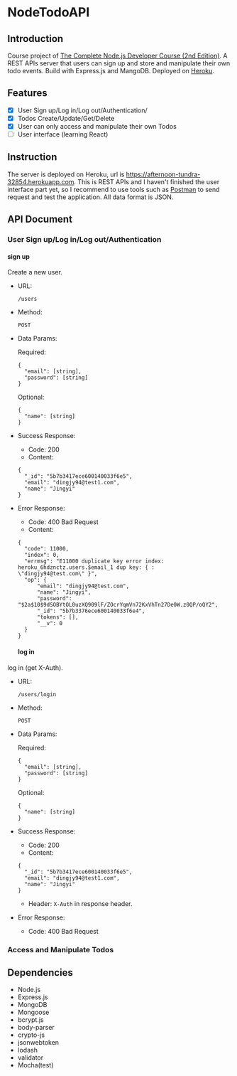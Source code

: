 # NodeTodoAPI

## Introduction
Course project of [The Complete Node.js Developer Course (2nd Edition)](https://www.udemy.com/the-complete-nodejs-developer-course-2).
A REST APIs server that users can sign up and store and manipulate their own todo events. Build with Express.js and MangoDB. Deployed on [Heroku](https://www.heroku.com/).

## Features
- [x] User Sign up/Log in/Log out/Authentication/
- [x] Todos Create/Update/Get/Delete
- [x] User can only access and manipulate their own Todos 
- [ ] User interface (learning React)

## Instruction
The server is deployed on Heroku, url is https://afternoon-tundra-32854.herokuapp.com. This is REST APIs and I haven't finished the user interface part yet, so I recommend to use tools such as [Postman](https://www.getpostman.com/) to send request and test the application. All data format is JSON.

## API Document
### User Sign up/Log in/Log out/Authentication
#### sign up

Create a new user.
- URL: 

  `/users`
- Method: 

  `POST`
- Data Params: 

  Required:
  ```
  {
    "email": [string],
    "password": [string]
  }
  ```
  Optional:
  ```
  {
    "name": [string]
  }
  ```
- Success Response:
  - Code: 200
  - Content: 
  ```
  {
    "_id": "5b7b3417ece600140033f6e5",
    "email": "dingjy94@test1.com",
    "name": "Jingyi"
  }
  ```
- Error Response:
  - Code: 400 Bad Request
  - Content: 
  ```
  {
    "code": 11000,
    "index": 0,
    "errmsg": "E11000 duplicate key error index: heroku_6hdznctz.users.$email_1 dup key: { :      \"dingjy94@test.com\" }",
    "op": {
        "email": "dingjy94@test.com",
        "name": "Jingyi",
        "password": "$2a$10$9dSOBYtOL0uzXQ909lF/ZOcrYqmVn72KxVhTn27De0W.z0QP/oQY2",
        "_id": "5b7b3376ece600140033f6e4",
        "tokens": [],
        "__v": 0
    }
  }
  ```
  #### log in

log in (get X-Auth).
- URL: 

  `/users/login`
- Method: 

  `POST`
- Data Params: 

  Required:
  ```
  {
    "email": [string],
    "password": [string]
  }
  ```
  Optional:
  ```
  {
    "name": [string]
  }
  ```
- Success Response:
  - Code: 200
  - Content: 
  ```
  {
    "_id": "5b7b3417ece600140033f6e5",
    "email": "dingjy94@test1.com",
    "name": "Jingyi"
  }
  ```
  - Header: `X-Auth` in response header.
- Error Response:
  - Code: 400 Bad Request

### Access and Manipulate Todos

## Dependencies
- Node.js
- Express.js
- MongoDB
- Mongoose
- bcrypt.js
- body-parser
- crypto-js
- jsonwebtoken
- lodash
- validator
- Mocha(test)
